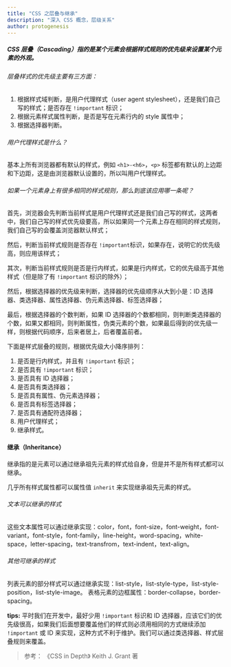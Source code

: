 ```yaml
---
title: "CSS 之层叠与继承"
description: "深入 CSS 概念，层级关系"
author: protogenesis
---
```


##### CSS 层叠（Cascading）指的是某个元素会根据样式规则的优先级来设置某个元素的外观。

###### 层叠样式的优先级主要有三方面：

1. 根据样式域判断，是用户代理样式（user agent stylesheet），还是我们自己写的样式；是否存在 `!important` 标识；
2. 根据元素样式属性判断，是否是写在元素行内的 style 属性中；
3. 根据选择器判断。

###### 用户代理样式是什么？

基本上所有浏览器都有默认的样式，例如 `<h1>-<h6>`，`<p>` 标签都有默认的上边距和下边距，这是由浏览器默认设置的，所以叫用户代理样式。

###### 如果一个元素身上有很多相同的样式规则，那么到底该应用哪一条呢？

首先，浏览器会先判断当前样式是用户代理样式还是我们自己写的样式，这两者中，我们自己写的样式优先级要高，所以如果同一个元素上存在相同的样式规则，我们自己写的会覆盖浏览器默认样式；

然后，判断当前样式规则是否存在 `!important`标识，如果存在，说明它的优先级高，则应用该样式；

其次，判断当前样式规则是否是行内样式，如果是行内样式，它的优先级高于其他样式（但是除了有 `!important` 标识的除外）；

然后，根据选择器的优先级来判断，选择器的优先级顺序从大到小是：ID 选择器、类选择器、属性选择器、伪元素选择器、标签选择器；

最后，根据选择器的个数判断，如果 ID 选择器的个数都相同，则判断类选择器的个数，如果又都相同，则判断属性，伪类元素的个数，如果最后得到的优先级一样，则根据代码顺序，后来者居上，后者覆盖前者。

下面是样式层叠的规则，根据优先级大小降序排列：

1. 是否是行内样式，并且有 `!important` 标识；
2. 是否具有 `!important` 标识；
3. 是否具有 ID 选择器；
4. 是否具有类选择器；
5. 是否具有属性、伪元素选择器；
6. 是否具有标签选择器；
7. 是否具有通配符选择器；
8. 用户代理样式；
9. 继承样式。

#### 继承（Inheritance）

继承指的是元素可以通过继承祖先元素的样式给自身，但是并不是所有样式都可以继承。

几乎所有样式属性都可以属性值 `inherit` 来实现继承祖先元素的样式。

###### 文本可以继承的样式

这些文本属性可以通过继承实现：color，font，font-size，font-weight，font-variant，font-style，font-family，line-height，word-spacing，white-space，letter-spacing，text-transfrom，text-indent，text-align。

###### 其他可继承的样式

列表元素的部分样式可以通过继承实现：list-style，list-style-type，list-style-position，list-style-image。
表格元素的边框属性：border-collapse，border-spacing。

**tips:**
平时我们在开发中，最好少用 `!important` 标识和 ID 选择器，应该它们的优先级很高，如果我们后面想要覆盖他们的样式则必须用相同的方式继续添加 `!important` 或 ID 来实现，这种方式不利于维护。我们可以通过类选择器、样式层叠规则来覆盖。

> 参考： 《CSS in Depth》 Keith J. Grant 著